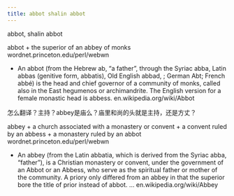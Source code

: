 ```yaml
---
title: abbot shalin abbot
---
```


<p>abbot, shalin abbot</p>

<p>abbot
+ the superior of an abbey of monks
wordnet.princeton.edu/perl/webwn</p>

<ul>
<li>An abbot (from the Hebrew ab, &#8220;a father&#8221;, through the Syriac abba, Latin abbas (genitive form, abbatis), Old English abbad, ; German Abt; French abbé) is the head and chief governor of a community of monks, called also in the East hegumenos or archimandrite. The English version for a female monastic head is abbess.
en.wikipedia.org/wiki/Abbot</li>
</ul>

<p>怎么翻译？主持？abbey是庙么？庙里和尚的头就是主持，还是方丈？</p>

<p>abbey
+ a church associated with a monastery or convent
+ a convent ruled by an abbess
+ a monastery ruled by an abbot
wordnet.princeton.edu/perl/webwn</p>

<ul>
<li>An abbey (from the Latin abbatia, which is derived from the Syriac abba, &#8220;father&#8221;), is a Christian monastery or convent, under the government of an Abbot or an Abbess, who serve as the spiritual father or mother of the community. A priory only differed from an abbey in that the superior bore the title of prior instead of abbot. &#8230;
en.wikipedia.org/wiki/Abbey</li>
</ul>
